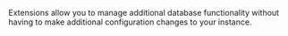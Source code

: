 Extensions allow you to manage additional database functionality without having to make additional configuration changes to your instance.